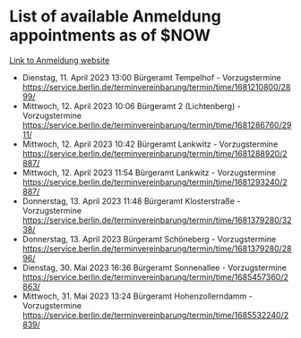 # List of available Anmeldung appointments as of $NOW
[Link to Anmeldung website](https://service.berlin.de/terminvereinbarung/termin/tag.php?termin=1&anliegen[]=120686&dienstleisterlist=122210,122217,327316,122219,327312,122227,327314,122231,327346,122243,327348,122254,122252,329742,122260,329745,122262,329748,122271,327278,122273,327274,122277,327276,330436,122280,327294,122282,327290,122284,327292,122291,327270,122285,327266,122286,327264,122296,327268,150230,329760,122297,327286,122294,327284,122312,329763,122314,329775,122304,327330,122311,327334,122309,327332,317869,122281,327352,122279,329772,122283,122276,327324,122274,327326,122267,329766,122246,327318,122251,327320,122257,327322,122208,327298,122226,327300&herkunft=http%3A%2F%2Fservice.berlin.de%2Fdienstleistung%2F120686%2F)
- Dienstag, 11. April 2023 13:00 Bürgeramt Tempelhof - Vorzugstermine https://service.berlin.de/terminvereinbarung/termin/time/1681210800/2899/
- Mittwoch, 12. April 2023 10:06 Bürgeramt 2 (Lichtenberg) - Vorzugstermine https://service.berlin.de/terminvereinbarung/termin/time/1681286760/2911/
- Mittwoch, 12. April 2023 10:42 Bürgeramt Lankwitz - Vorzugstermine https://service.berlin.de/terminvereinbarung/termin/time/1681288920/2887/
- Mittwoch, 12. April 2023 11:54 Bürgeramt Lankwitz - Vorzugstermine https://service.berlin.de/terminvereinbarung/termin/time/1681293240/2887/
- Donnerstag, 13. April 2023 11:48 Bürgeramt Klosterstraße - Vorzugstermine https://service.berlin.de/terminvereinbarung/termin/time/1681379280/3238/
- Donnerstag, 13. April 2023  Bürgeramt Schöneberg - Vorzugstermine https://service.berlin.de/terminvereinbarung/termin/time/1681379280/2896/
- Dienstag, 30. Mai 2023 16:36 Bürgeramt Sonnenallee - Vorzugstermine https://service.berlin.de/terminvereinbarung/termin/time/1685457360/2863/
- Mittwoch, 31. Mai 2023 13:24 Bürgeramt Hohenzollerndamm - Vorzugstermine https://service.berlin.de/terminvereinbarung/termin/time/1685532240/2839/
